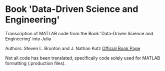 # Book 'Data-Driven Science and Engineering'

Transcription of MATLAB code from the Book 'Data-Driven Science and Engineering' into Julia

Authors: Steven L. Brunton and J. Nathan Kutz
[Official Book Page](http://www.databookuw.com/)

Not all code has been translated, specifically code solely used for MATLAB formatting (.production files).

